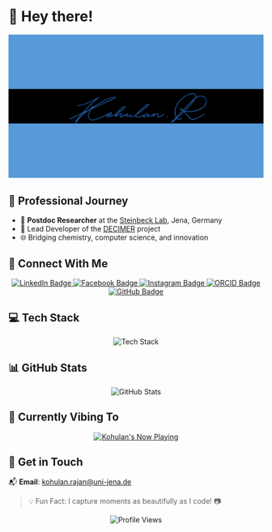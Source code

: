 # 👋 Hey there! 

<div align="center">
  <a href="https://kohulanr.com">
    <img src="https://github.com/Kohulan/Kohulan/blob/master/assets/Github_intro.gif" alt="kohulan_intro" width="600"/>
  </a>
</div>

## 🚀 Professional Journey

- 🔬 **Postdoc Researcher** at the [Steinbeck Lab](https://cheminf.uni-jena.de), Jena, Germany
- 🧪 Lead Developer of the [DECIMER](https://decimer.ai) project
- 🌐 Bridging chemistry, computer science, and innovation

## 🤝 Connect With Me

<div align="center">
  <a href="https://www.linkedin.com/in/kohulanrajan/" target="_blank">
    <img src="https://img.shields.io/badge/LinkedIn-blue?style=for-the-badge&logo=linkedin&logoColor=white" alt="LinkedIn Badge"/>
  </a>
  <a href="https://www.facebook.com/Kohulan.RPhotography/" target="_blank">
    <img src="https://img.shields.io/badge/Facebook-blue?style=for-the-badge&logo=facebook&logoColor=white" alt="Facebook Badge"/>
  </a>
  <a href="https://www.instagram.com/kohulanr/" target="_blank">
    <img src="https://img.shields.io/badge/Instagram-E4405F?style=for-the-badge&logo=instagram&logoColor=white" alt="Instagram Badge"/>
  </a>
  <a href="http://orcid.org/0000-0003-1066-7792" target="_blank">
    <img src="https://img.shields.io/badge/ORCID-green?style=for-the-badge&logo=orcid&logoColor=white" alt="ORCID Badge"/>
  </a>
  <a href="https://github.com/Kohulan" target="_blank">
    <img src="https://img.shields.io/badge/GitHub-100000?style=for-the-badge&logo=github&logoColor=white" alt="GitHub Badge"/>
  </a>
</div>

## 💻 Tech Stack

<div align="center">
  <img src="https://skillicons.dev/icons?i=linux,bash,python,tensorflow,java,gcp,git,ai,ps" alt="Tech Stack" />
</div>

## 📊 GitHub Stats

<div align="center">
  <img src="https://github-readme-stats.vercel.app/api?username=kohulan&theme=radical&show_icons=true&include_all_commits=true" alt="GitHub Stats"/>
</div>

## 🎵 Currently Vibing To

<div align="center">
  <a href="https://natemoo-re-3p2ix14kb-kohulan.vercel.app/now-playing?open" target="notarget">
    <img src="https://natemoo-re-3p2ix14kb-kohulan.vercel.app/now-playing" width="500" height="120" alt="Kohulan's Now Playing"/>
  </a>
</div>

## 📧 Get in Touch

📬 **Email**: kohulan.rajan@uni-jena.de

> 💡 Fun Fact: I capture moments as beautifully as I code! 📷

<div align="center">
  <img src="https://komarev.com/ghpvc/?username=kohulan&color=blueviolet" alt="Profile Views"/>
</div>
